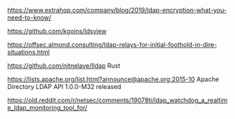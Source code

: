 https://www.extrahop.com/company/blog/2019/ldap-encryption-what-you-need-to-know/

https://github.com/kgoins/ldsview


https://offsec.almond.consulting/ldap-relays-for-initial-foothold-in-dire-situations.html

https://github.com/nitnelave/lldap Rust

https://lists.apache.org/list.html?announce@apache.org:2015-10 Apache Directory LDAP API 1.0.0-M32 released

https://old.reddit.com/r/netsec/comments/19078ti/ldap_watchdog_a_realtime_ldap_monitoring_tool_for/
